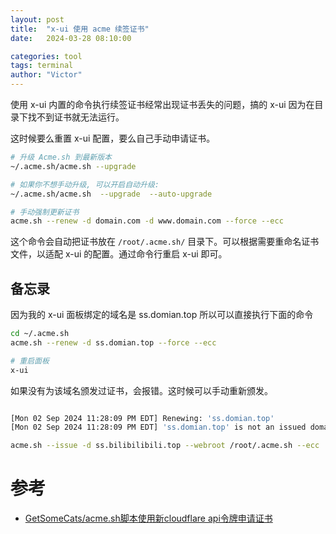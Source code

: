 ```yaml
---
layout: post
title:  "x-ui 使用 acme 续签证书"
date:   2024-03-28 08:10:00

categories: tool
tags: terminal
author: "Victor"
---
```


使用 x-ui 内置的命令执行续签证书经常出现证书丢失的问题，搞的 x-ui 因为在目录下找不到证书就无法运行。

这时候要么重置 x-ui 配置，要么自己手动申请证书。

```bash
# 升级 Acme.sh 到最新版本
~/.acme.sh/acme.sh --upgrade

# 如果你不想手动升级, 可以开启自动升级:
~/.acme.sh/acme.sh  --upgrade  --auto-upgrade

# 手动强制更新证书
acme.sh --renew -d domain.com -d www.domain.com --force --ecc
```

这个命令会自动把证书放在 `/root/.acme.sh/` 目录下。可以根据需要重命名证书文件，以适配 x-ui 的配置。通过命令行重启 x-ui 即可。


## 备忘录

因为我的 x-ui 面板绑定的域名是 ss.domian.top 所以可以直接执行下面的命令

```bash
cd ~/.acme.sh
acme.sh --renew -d ss.domian.top --force --ecc

# 重启面板
x-ui
```

如果没有为该域名颁发过证书，会报错。这时候可以手动重新颁发。

```bash

[Mon 02 Sep 2024 11:28:09 PM EDT] Renewing: 'ss.domian.top'
[Mon 02 Sep 2024 11:28:09 PM EDT] 'ss.domian.top' is not an issued domain, skipping.

acme.sh --issue -d ss.bilibilibili.top --webroot /root/.acme.sh --ecc
```


# 参考

* [GetSomeCats/acme.sh脚本使用新cloudflare api令牌申请证书](https://github.com/getsomecat/GetSomeCats/blob/Surge/acme.sh%E8%84%9A%E6%9C%AC%E4%BD%BF%E7%94%A8%E6%96%B0cloudflare%20api%E4%BB%A4%E7%89%8C%E7%94%B3%E8%AF%B7%E8%AF%81%E4%B9%A6.md)
